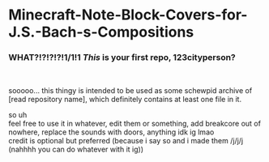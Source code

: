 # Minecraft-Note-Block-Covers-for-J.S.-Bach-s-Compositions<br>
<h3>WHAT?!?!?!?!1/1!1 <i>This</i> is your first repo, 123cityperson?</h1><br>
<p>sooooo... this thingy is intended to be used as some schewpid archive of [read repository name], which definitely contains at least one file in it.</p>
<p>
  so uh<br>
  feel free to use it in whatever, edit them or something, add breakcore out of nowhere, replace the sounds with doors, anything idk ig lmao<br>
  credit is optional but preferred (because i say so and i made them /j/j/j (nahhhh you can do whatever with it ig))<br>
</p>
